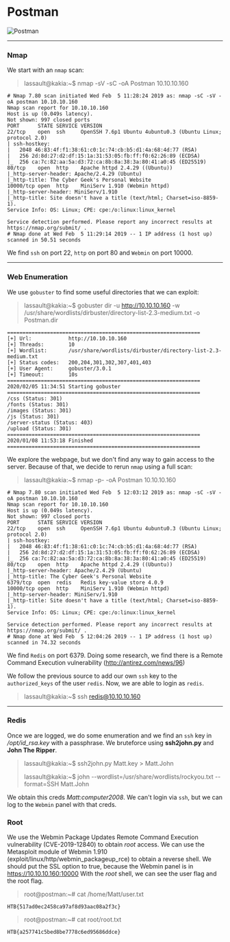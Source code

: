 Postman
===
![Postman](https://lassa97.github.io/imgs/Postman.png)

---
### Nmap
We start with an `nmap` scan:

> lassault@kakia:~$ nmap -sV -sC -oA Postman 10.10.10.160

```
# Nmap 7.80 scan initiated Wed Feb  5 11:28:24 2019 as: nmap -sC -sV -oA postman 10.10.10.160
Nmap scan report for 10.10.10.160
Host is up (0.049s latency).
Not shown: 997 closed ports
PORT      STATE SERVICE VERSION
22/tcp    open  ssh     OpenSSH 7.6p1 Ubuntu 4ubuntu0.3 (Ubuntu Linux; protocol 2.0)
| ssh-hostkey:
|   2048 46:83:4f:f1:38:61:c0:1c:74:cb:b5:d1:4a:68:4d:77 (RSA)
|   256 2d:8d:27:d2:df:15:1a:31:53:05:fb:ff:f0:62:26:89 (ECDSA)
|_  256 ca:7c:82:aa:5a:d3:72:ca:8b:8a:38:3a:80:41:a0:45 (ED25519)
80/tcp    open  http    Apache httpd 2.4.29 ((Ubuntu))
|_http-server-header: Apache/2.4.29 (Ubuntu)
|_http-title: The Cyber Geek's Personal Website
10000/tcp open  http    MiniServ 1.910 (Webmin httpd)
|_http-server-header: MiniServ/1.910
|_http-title: Site doesn't have a title (text/html; Charset=iso-8859-1).
Service Info: OS: Linux; CPE: cpe:/o:linux:linux_kernel

Service detection performed. Please report any incorrect results at https://nmap.org/submit/ .
# Nmap done at Wed Feb  5 11:29:14 2019 -- 1 IP address (1 host up) scanned in 50.51 seconds
```

We find `ssh` on port 22, `http` on port 80 and `Webmin` on port 10000.

---

### Web Enumeration
We use `gobuster` to find some useful directories that we can exploit:

> lassault@kakia:~$ gobuster dir -u http://10.10.10.160 -w /usr/share/wordlists/dirbuster/directory-list-2.3-medium.txt -o Postman.dir

```
===============================================================
[+] Url:            http://10.10.10.160
[+] Threads:        10
[+] Wordlist:       /usr/share/wordlists/dirbuster/directory-list-2.3-medium.txt
[+] Status codes:   200,204,301,302,307,401,403
[+] User Agent:     gobuster/3.0.1
[+] Timeout:        10s
===============================================================
2020/02/05 11:34:51 Starting gobuster
===============================================================
/css (Status: 301)
/fonts (Status: 301)
/images (Status: 301)
/js (Status: 301)
/server-status (Status: 403)
/upload (Status: 301)
===============================================================
2020/01/08 11:53:18 Finished
===============================================================
```
We explore the webpage, but we don't find any way to gain access to the server. Because of that, we decide to rerun `nmap` using a full scan:

> lassault@kakia:~$ nmap -p- -oA Postman 10.10.10.160

```
# Nmap 7.80 scan initiated Wed Feb  5 12:03:12 2019 as: nmap -sC -sV -oA postman 10.10.10.160
Nmap scan report for 10.10.10.160
Host is up (0.049s latency).
Not shown: 997 closed ports
PORT      STATE SERVICE VERSION
22/tcp    open  ssh     OpenSSH 7.6p1 Ubuntu 4ubuntu0.3 (Ubuntu Linux; protocol 2.0)
| ssh-hostkey:
|   2048 46:83:4f:f1:38:61:c0:1c:74:cb:b5:d1:4a:68:4d:77 (RSA)
|   256 2d:8d:27:d2:df:15:1a:31:53:05:fb:ff:f0:62:26:89 (ECDSA)
|_  256 ca:7c:82:aa:5a:d3:72:ca:8b:8a:38:3a:80:41:a0:45 (ED25519)
80/tcp    open  http    Apache httpd 2.4.29 ((Ubuntu))
|_http-server-header: Apache/2.4.29 (Ubuntu)
|_http-title: The Cyber Geek's Personal Website
6379/tcp  open  redis   Redis key-value store 4.0.9
10000/tcp open  http    MiniServ 1.910 (Webmin httpd)
|_http-server-header: MiniServ/1.910
|_http-title: Site doesn't have a title (text/html; Charset=iso-8859-1).
Service Info: OS: Linux; CPE: cpe:/o:linux:linux_kernel

Service detection performed. Please report any incorrect results at https://nmap.org/submit/ .
# Nmap done at Wed Feb  5 12:04:26 2019 -- 1 IP address (1 host up) scanned in 74.32 seconds
```

We find `Redis` on port 6379. Doing some research, we find there is a Remote Command Execution vulnerability (http://antirez.com/news/96)

We follow the previous source to add our own `ssh` key to the `authorized_keys` of the user `redis`. Now, we are able to login as `redis`.

> lassault@kakia:~$ ssh redis@10.10.10.160

---

### Redis

Once we are logged, we do some enumeration and we find an `ssh` key in */opt/id_rsa.key* with a passphrase. We bruteforce using __ssh2john.py__ and __John The Ripper__.

> lassault@kakia:~$ ssh2john.py Matt.key > Matt.John
>
> lassault@kakia:~$ john --wordlist=/usr/share/wordlists/rockyou.txt --format=SSH Matt.John

We obtain this creds *Matt:computer2008*. We can't login via `ssh`, but we can log to the `Webmin` panel with that creds.

### Root
We use the Webmin Package Updates Remote Command Execution vulnerability (CVE-2019-12840) to obtain *root* access. We can use the Metasploit module of Webmin 1.910 (exploit/linux/http/webmin_packageup_rce) to obtain a reverse shell. We should put the SSL option to true, because the Webmin panel is in https://10.10.10.160:10000
With the *root* shell, we can see the user flag and the root flag.

> root@postman:~# cat /home/Matt/user.txt

`HTB{517ad0ec2458ca97af8d93aac08a2f3c}`

> root@postman:~# cat root/root.txt

`HTB{a257741c5bed8be7778c6ed95686ddce}`
